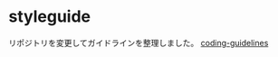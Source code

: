 # styleguide
リポジトリを変更してガイドラインを整理しました。
[coding-guidelines](https://github.com/manabuyasuda/coding-guidelines)
